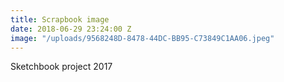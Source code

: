 ```yaml
---
title: Scrapbook image
date: 2018-06-29 23:24:00 Z
image: "/uploads/9568248D-8478-44DC-BB95-C73849C1AA06.jpeg"
---
```


Sketchbook project 2017